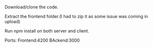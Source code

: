 Download/clone the code.

Extract the frontend folder.(I had to zip it as some issue was coming in upload)

Run npm install on both server and client.

Ports: Frontend:4200
       BAckend:3000
       

